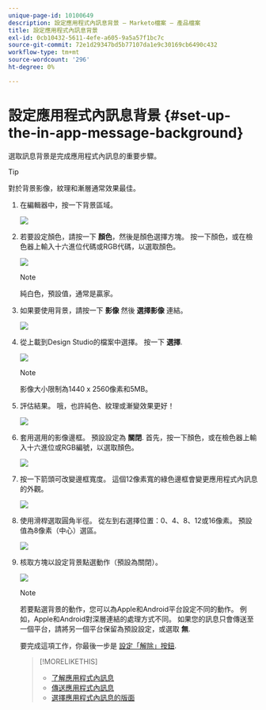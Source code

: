 ```yaml
---
unique-page-id: 10100649
description: 設定應用程式內訊息背景 — Marketo檔案 — 產品檔案
title: 設定應用程式內訊息背景
exl-id: 0cb10432-5611-4efe-a605-9a5a57f1bc7c
source-git-commit: 72e1d29347bd5b77107da1e9c30169cb6490c432
workflow-type: tm+mt
source-wordcount: '296'
ht-degree: 0%

---
```


# 設定應用程式內訊息背景 {#set-up-the-in-app-message-background}

選取訊息背景是完成應用程式內訊息的重要步驟。

>[!TIP]
>
>對於背景影像，紋理和漸層通常效果最佳。

1. 在編輯器中，按一下背景區域。

   ![](assets/image2016-5-9-8-3a38-3a1.png)

1. 若要設定顏色，請按一下 **顏色**，然後是顏色選擇方塊。 按一下顏色，或在檢色器上輸入十六進位代碼或RGB代碼，以選取顏色。

   ![](assets/image2016-5-9-8-3a46-3a59.png)

   >[!NOTE]
   >
   >純白色，預設值，通常是贏家。

1. 如果要使用背景，請按一下 **影像** 然後 **選擇影像** 連結。

   ![](assets/image2016-5-9-8-3a52-3a43.png)

1. 從上載到Design Studio的檔案中選擇。 按一下 **選擇**.

   ![](assets/image2016-5-9-9-3a0-3a2.png)

   >[!NOTE]
   >
   >影像大小限制為1440 x 2560像素和5MB。

1. 評估結果。 哦，也許純色、紋理或漸變效果更好！

   ![](assets/image2016-5-9-9-3a2-3a33.png)

1. 套用選用的影像邊框。 預設設定為 **關閉**. 首先，按一下顏色，或在檢色器上輸入十六進位或RGB編號，以選取顏色。

   ![](assets/image2016-5-9-9-3a54-3a8.png)

1. 按一下箭頭可改變邊框寬度。 這個12像素寬的綠色邊框會變更應用程式內訊息的外觀。

   ![](assets/image2016-5-9-9-3a58-3a38.png)

1. 使用滑桿選取圓角半徑。 從左到右選擇位置：0、4、8、12或16像素。 預設值為8像素（中心）選區。

   ![](assets/image2016-5-6-9-3a39-3a28.png)

1. 核取方塊以設定背景點選動作（預設為關閉）。

   ![](assets/image2016-5-9-10-3a6-3a10.png)

   >[!NOTE]
   >
   >若要點選背景的動作，您可以為Apple和Android平台設定不同的動作。 例如，Apple和Android對深層連結的處理方式不同。 如果您的訊息只會傳送至一個平台，請將另一個平台保留為預設設定，或選取 **無**.

   要完成這項工作，你最後一步是 [設定「解除」按鈕](/help/marketo/product-docs/mobile-marketing/in-app-messages/creating-in-app-messages/set-up-the-dismiss-button-and-approve-the-message.md).

   >[!MORELIKETHIS]
   >
   >* [了解應用程式內訊息](/help/marketo/product-docs/mobile-marketing/in-app-messages/understanding-in-app-messages.md)
   >* [傳送應用程式內訊息](/help/marketo/product-docs/mobile-marketing/in-app-messages/sending-your-in-app-message/send-your-in-app-message.md)
   >* [選擇應用程式內訊息的版面](/help/marketo/product-docs/mobile-marketing/in-app-messages/creating-in-app-messages/choose-a-layout-for-your-in-app-message.md)

